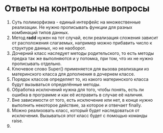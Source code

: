 # Ответы на контрольные вопросы
1. Суть полиморфизма - единый интерфейс на множественные реализации. Не нужно прописывать функции для разных комбинаций типов данных.
2. Метод __radd__ нужен на тот случай, если реализация сложения зависит от расположения слагаемых, например можно прибавить число к структуре данных, но не наоборот.
3. Дочерний класс наследует методы родительского, то есть методы предка так же выполняются и у потомка, при том, что их не нужно прописывать отдельно.
4. Ключевое слово Super() применяется для вызова реализации из материнского класса для дополнения в дочернем классе.
5. Порядок классов определяет то, из какого материнского класса будут вызываться определённые методы.
6. Обработка исключений нужна для того, чтобы понять, есть ли ошибка в программе и как её исправить в случае её наличия.
7. Вне зависимости от того, есть исключение или нет, в конце нужно выполнить некоторое действие, за которое и отвечает finally.
8. Можно реализовать класс, который будет наследоваться от исключения. Вызываться этот класс будет с помощью команды raise.
9. 
